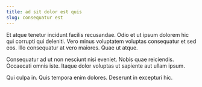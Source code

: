 ```yaml
---
title: ad sit dolor est quis
slug: consequatur est
---
```


Et atque tenetur incidunt facilis recusandae. Odio et ut ipsum dolorem hic qui corrupti qui deleniti. Vero minus voluptatem voluptas consequatur et sed eos. Illo consequatur at vero maiores. Quae ut atque.

Consequatur ad ut non nesciunt nisi eveniet. Nobis quae reiciendis. Occaecati omnis iste. Itaque dolor voluptas ut sapiente aut ullam ipsum.

Qui culpa in. Quis tempora enim dolores. Deserunt in excepturi hic.
